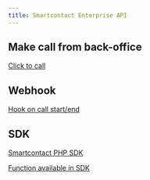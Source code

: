 ```yaml
---
title: Smartcontact Enterprise API
---
```


## Make call from back-office

[Click to call](./click2call-from-backoffice)


## Webhook

[Hook on call start/end](./webhooks) 

## SDK

[Smartcontact PHP SDK](./Smartcontact-php-sdk)

[Function available in SDK](./Smartcontact-enterprise-api)
